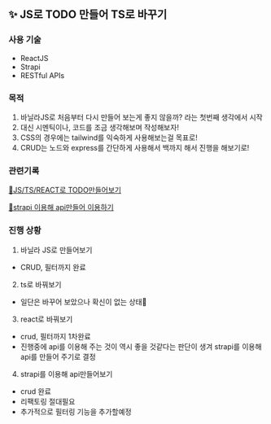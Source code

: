 ## ✨ JS로 TODO 만들어 TS로 바꾸기

### 사용 기술

- ReactJS
- Strapi
- RESTful APIs

### 목적

1. 바닐라JS로 처음부터 다시 만들어 보는게 좋지 않을까? 라는 첫번째 생각에서 시작
2. 대신 시멘틱이나, 코드를 조금 생각해보며 작성해보자!
3. CSS의 경우에는 tailwind를 익숙하게 사용해보는걸 목표로!
4. CRUD는 노드와 express를 간단하게 사용해서 백까지 해서 진행을 해보기로!

### 관련기록

[📝JS/TS/REACT로 TODO만들어보기](https://hellojisoo.notion.site/JS-TS-React-todo-a34535b5d7054671a8352bf0af7c77ab)  

[📝strapi 이용해 api만들어 이용하기](https://hellojisoo.notion.site/strapi-todo-api-46fbfe00dea44d2ba5139dceec40d56b)

### 진행 상황

1. 바닐라 JS로 만들어보기

- CRUD, 필터까지 완료

2. ts로 바꿔보기

- 일단은 바꾸어 보았으나 확신이 없는 상태🤔

3. react로 바꿔보기

- crud, 필터까지 1차완료
- 진행중에 api를 이용해 주는 것이 역시 좋을 것같다는 판단이 생겨 strapi를 이용해 api를 만들어 주기로 결정

4. strapi를 이용해 api만들어보기

- crud 완료
- 리팩토링 절대필요
- 추가적으로 필터링 기능을 추가할예정
